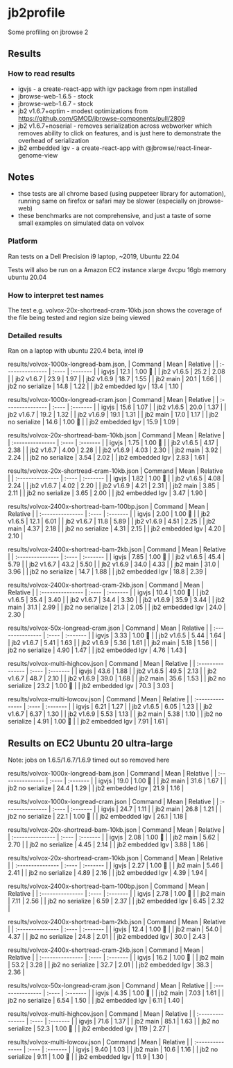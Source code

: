 # jb2profile

Some profiling on jbrowse 2

## Results

### How to read results

- igvjs - a create-react-app with igv package from npm installed
- jbrowse-web-1.6.5 - stock
- jbrowse-web-1.6.7 - stock
- jb2 v1.6.7+optim - modest optimizations from https://github.com/GMOD/jbrowse-components/pull/2809
- jb2 v1.6.7+noserial - removes serialization across webworker which removes ability to click on features, and is just here to demonstrate the overhead of serialization
- jb2 embedded lgv - a create-react-app with @jbrowse/react-linear-genome-view

## Notes

- thse tests are all chrome based (using puppeteer library for automation), running same on firefox or safari may be slower (especially on jbrowse-web)
- these benchmarks are not comprehensive, and just a taste of some small examples on simulated data on volvox

### Platform

Ran tests on a Dell Precision i9 laptop, ~2019, Ubuntu 22.04

Tests will also be run on a Amazon EC2 instance xlarge 4vcpu 16gb memory ubuntu 20.04

### How to interpret test names

The test e.g. volvox-20x-shortread-cram-10kb.json shows the coverage of the file being tested and region size being viewed

### Detailed results

Ran on a laptop with ubuntu 220.4 beta, intel i9

results/volvox-1000x-longread-bam.json, 
| Command | Mean | Relative |
| :--------------- | :---- | :------- |
| igvjs | 12.1 | 1.00 🍏 |
| jb2 v1.6.5 | 25.2 | 2.08 |
| jb2 v1.6.7 | 23.9 | 1.97 |
| jb2 v1.6.9 | 18.7 | 1.55 |
| jb2 main | 20.1 | 1.66 |
| jb2 no serialize | 14.8 | 1.22 |
| jb2 embedded lgv | 13.4 | 1.10 |

results/volvox-1000x-longread-cram.json
| Command | Mean | Relative |
| :--------------- | :---- | :------- |
| igvjs | 15.6 | 1.07 |
| jb2 v1.6.5 | 20.0 | 1.37 |
| jb2 v1.6.7 | 19.2 | 1.32 |
| jb2 v1.6.9 | 19.1 | 1.31 |
| jb2 main | 17.0 | 1.17 |
| jb2 no serialize | 14.6 | 1.00 🍏 |
| jb2 embedded lgv | 15.9 | 1.09 |

results/volvox-20x-shortread-bam-10kb.json
| Command | Mean | Relative |
| :--------------- | :---- | :------- |
| igvjs | 1.75 | 1.00 🍏 |
| jb2 v1.6.5 | 4.17 | 2.38 |
| jb2 v1.6.7 | 4.00 | 2.28 |
| jb2 v1.6.9 | 4.03 | 2.30 |
| jb2 main | 3.92 | 2.24 |
| jb2 no serialize | 3.54 | 2.02 |
| jb2 embedded lgv | 2.83 | 1.61 |

results/volvox-20x-shortread-cram-10kb.json
| Command | Mean | Relative |
| :--------------- | :---- | :------- |
| igvjs | 1.82 | 1.00 🍏 |
| jb2 v1.6.5 | 4.08 | 2.24 |
| jb2 v1.6.7 | 4.02 | 2.20 |
| jb2 v1.6.9 | 4.21 | 2.31 |
| jb2 main | 3.85 | 2.11 |
| jb2 no serialize | 3.65 | 2.00 |
| jb2 embedded lgv | 3.47 | 1.90 |

results/volvox-2400x-shortread-bam-100bp.json
| Command | Mean | Relative |
| :--------------- | :---- | :------- |
| igvjs | 2.00 | 1.00 🍏 |
| jb2 v1.6.5 | 12.1 | 6.01 |
| jb2 v1.6.7 | 11.8 | 5.89 |
| jb2 v1.6.9 | 4.51 | 2.25 |
| jb2 main | 4.37 | 2.18 |
| jb2 no serialize | 4.31 | 2.15 |
| jb2 embedded lgv | 4.20 | 2.10 |

results/volvox-2400x-shortread-bam-2kb.json
| Command | Mean | Relative |
| :--------------- | :---- | :------- |
| igvjs | 7.85 | 1.00 🍏 |
| jb2 v1.6.5 | 45.4 | 5.79 |
| jb2 v1.6.7 | 43.2 | 5.50 |
| jb2 v1.6.9 | 34.0 | 4.33 |
| jb2 main | 31.0 | 3.96 |
| jb2 no serialize | 14.7 | 1.88 |
| jb2 embedded lgv | 18.8 | 2.39 |

results/volvox-2400x-shortread-cram-2kb.json
| Command | Mean | Relative |
| :--------------- | :---- | :------- |
| igvjs | 10.4 | 1.00 🍏 |
| jb2 v1.6.5 | 35.4 | 3.40 |
| jb2 v1.6.7 | 34.4 | 3.30 |
| jb2 v1.6.9 | 35.9 | 3.44 |
| jb2 main | 31.1 | 2.99 |
| jb2 no serialize | 21.3 | 2.05 |
| jb2 embedded lgv | 24.0 | 2.30 |

results/volvox-50x-longread-cram.json
| Command | Mean | Relative |
| :--------------- | :---- | :------- |
| igvjs | 3.33 | 1.00 🍏 |
| jb2 v1.6.5 | 5.44 | 1.64 |
| jb2 v1.6.7 | 5.41 | 1.63 |
| jb2 v1.6.9 | 5.36 | 1.61 |
| jb2 main | 5.18 | 1.56 |
| jb2 no serialize | 4.90 | 1.47 |
| jb2 embedded lgv | 4.76 | 1.43 |

results/volvox-multi-highcov.json
| Command | Mean | Relative |
| :--------------- | :---- | :------- |
| igvjs | 43.6 | 1.88 |
| jb2 v1.6.5 | 49.5 | 2.13 |
| jb2 v1.6.7 | 48.7 | 2.10 |
| jb2 v1.6.9 | 39.0 | 1.68 |
| jb2 main | 35.6 | 1.53 |
| jb2 no serialize | 23.2 | 1.00 🍏 |
| jb2 embedded lgv | 70.3 | 3.03 |

results/volvox-multi-lowcov.json
| Command | Mean | Relative |
| :--------------- | :---- | :------- |
| igvjs | 6.21 | 1.27 |
| jb2 v1.6.5 | 6.05 | 1.23 |
| jb2 v1.6.7 | 6.37 | 1.30 |
| jb2 v1.6.9 | 5.53 | 1.13 |
| jb2 main | 5.38 | 1.10 |
| jb2 no serialize | 4.91 | 1.00 🍏 |
| jb2 embedded lgv | 7.91 | 1.61 |

## Results on EC2 Ubuntu 20 ultra-large

Note: jobs on 1.6.5/1.6.7/1.6.9 timed out so removed here

results/volvox-1000x-longread-bam.json
| Command | Mean | Relative |
| :--------------- | :---- | :------- |
| igvjs | 19.0 | 1.00 🍏 |
| jb2 main | 31.6 | 1.67 |
| jb2 no serialize | 24.4 | 1.29 |
| jb2 embedded lgv | 21.9 | 1.16 |

results/volvox-1000x-longread-cram.json
| Command | Mean | Relative |
| :--------------- | :---- | :------- |
| igvjs | 24.7 | 1.11 |
| jb2 main | 26.8 | 1.21 |
| jb2 no serialize | 22.1 | 1.00 🍏 |
| jb2 embedded lgv | 26.1 | 1.18 |

results/volvox-20x-shortread-bam-10kb.json
| Command | Mean | Relative |
| :--------------- | :---- | :------- |
| igvjs | 2.08 | 1.00 🍏 |
| jb2 main | 5.62 | 2.70 |
| jb2 no serialize | 4.45 | 2.14 |
| jb2 embedded lgv | 3.88 | 1.86 |

results/volvox-20x-shortread-cram-10kb.json
| Command | Mean | Relative |
| :--------------- | :---- | :------- |
| igvjs | 2.27 | 1.00 🍏 |
| jb2 main | 5.46 | 2.41 |
| jb2 no serialize | 4.89 | 2.16 |
| jb2 embedded lgv | 4.39 | 1.94 |

results/volvox-2400x-shortread-bam-100bp.json
| Command | Mean | Relative |
| :--------------- | :---- | :------- |
| igvjs | 2.78 | 1.00 🍏 |
| jb2 main | 7.11 | 2.56 |
| jb2 no serialize | 6.59 | 2.37 |
| jb2 embedded lgv | 6.45 | 2.32 |

results/volvox-2400x-shortread-bam-2kb.json
| Command | Mean | Relative |
| :--------------- | :---- | :------- |
| igvjs | 12.4 | 1.00 🍏 |
| jb2 main | 54.0 | 4.37 |
| jb2 no serialize | 24.8 | 2.01 |
| jb2 embedded lgv | 30.0 | 2.43 |

results/volvox-2400x-shortread-cram-2kb.json
| Command | Mean | Relative |
| :--------------- | :---- | :------- |
| igvjs | 16.2 | 1.00 🍏 |
| jb2 main | 53.2 | 3.28 |
| jb2 no serialize | 32.7 | 2.01 |
| jb2 embedded lgv | 38.3 | 2.36 |

results/volvox-50x-longread-cram.json
| Command | Mean | Relative |
| :--------------- | :---- | :------- |
| igvjs | 4.35 | 1.00 🍏 |
| jb2 main | 7.03 | 1.61 |
| jb2 no serialize | 6.54 | 1.50 |
| jb2 embedded lgv | 6.11 | 1.40 |

results/volvox-multi-highcov.json
| Command | Mean | Relative |
| :--------------- | :---- | :------- |
| igvjs | 71.6 | 1.37 |
| jb2 main | 85.1 | 1.63 |
| jb2 no serialize | 52.3 | 1.00 🍏 |
| jb2 embedded lgv | 119 | 2.27 |

results/volvox-multi-lowcov.json
| Command | Mean | Relative |
| :--------------- | :---- | :------- |
| igvjs | 9.40 | 1.03 |
| jb2 main | 10.6 | 1.16 |
| jb2 no serialize | 9.11 | 1.00 🍏 |
| jb2 embedded lgv | 11.9 | 1.30 |
